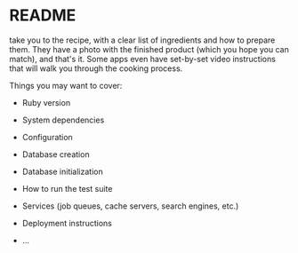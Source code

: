 # README

take you to the recipe, with a clear list of ingredients and how to prepare them. They have a photo with the finished product (which you hope you can match), and that's it. Some apps even have set-by-set video instructions that will walk you through the cooking process.

Things you may want to cover:

* Ruby version

* System dependencies

* Configuration

* Database creation

* Database initialization

* How to run the test suite

* Services (job queues, cache servers, search engines, etc.)

* Deployment instructions

* ...
